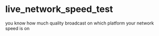 # live_network_speed_test
you know how much quality broadcast on which platform your network speed is on
